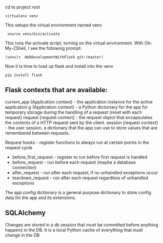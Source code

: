 cd to project root


    virtualenv venv

This setups the virtual environment named venv

     source venv/bin/activate

This runs the activate script, turning on the virtual environment. With Oh-My-ZShell, I see the following prompt:

    (venv)➜  WebDevelopmentWithFlask git:(master)

Now it is time to load up flask and install into the venv

    pip install flask


## Flask contexts that are available: ##

current_app (Application context) - the application instance for the active application
g (Application context) - a Python dictionary for the app for temporary storage during the handling of a request (reset with each request)
request [request context] - the request object that encapsulates the contents of a HTTP request sent by the client.
session [request context] - the user session, a dictionary that the app can use to store values that are remembered between requests.

Request hooks - register functions to always run at certain points in the request cycle

- before_first_request - register to run before first request is handled
- before_request - run before each request (maybe a database connection)
- after_request - run after each request, if no unhandled exceptions occur
- teardown_request - run after each request regardless of unhandled exceptions

The app.config dictionary is a general purpose dictionary to store config data for the app and its extensions.

## SQLAlchemy
Changes are stored in a db session that must be committed before anything happens in the DB. It is a local Python cache of everything that must change in the DB